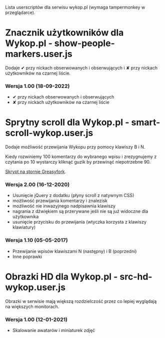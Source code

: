 Lista userscriptów dla serwisu wykop.pl (wymaga tampermonkey w przeglądarce).

# Znacznik użytkowników dla Wykop.pl - show-people-markers.user.js

Dodaje ✔ przy nickach obserwowanych i obserwujących i ✘ przy nickach użytkowników na czarnej liście.

### Wersja 1.00 (18-09-2022)
- ✔ przy nickach obserwowanych i obserwujących
- ✘ przy nickach użytkowników na czarnej liście

# Sprytny scroll dla Wykop.pl - smart-scroll-wykop.user.js 

Dodaje możliwość przewijania Wykopu przy pomocy klawiszy B i N.

Kiedy rozwiniemy 100 komentarzy do wybranego wpisu i zrezygnujemy z czytania po 10 wystarczy kliknąć guzik by przewinąć niepotrzebne 90.

[Skrypt na stornie Greasyfork](https://greasyfork.org/en/scripts/29515-przewijanie-mikrobloga).
### Wersja 2.00 (16-12-2020)
 - Usunięcie jQuery z dodatku (płyny scroll z natywnym CSS)
 - możliwość przewijania komentarzy i znalezisk
 - możliwość nie inwazyjnego nadpisawnia klawiszy
 - nagrania z dźwiękiem są przerywane jeśli nie są już widoczne dla użytkownika
 - usunięcie przycisku do przewijania (wtyczka korzysta z klawiszy klawiatury)

### Wersja 1.10 (05-05-2017)
- Przewijanie wpisów klawiszami N (następny) i B (poprzedni)
- Inne poprawki

# Obrazki HD dla Wykop.pl - src-hd-wykop.user.js

Obrazki w serwisie mają większą rozdzielczość przez co lepiej wyglądają na większych monitorach.

### Wersja 1.00 (12-01-2021)
 - Skalowanie awatarów i miniaturek zdjęć
